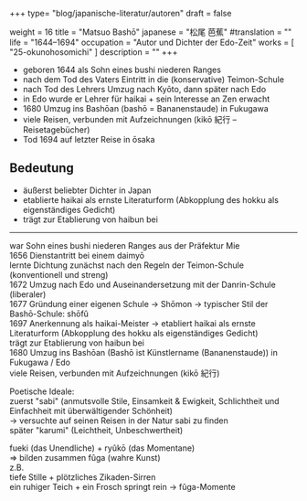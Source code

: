 +++
type= "blog/japanische-literatur/autoren"
draft = false

weight = 16
title = "Matsuo Bashō"
japanese = "松尾 芭蕉"
#translation = ""
life = "1644–1694"
occupation = "Autor und Dichter der Edo-Zeit"
works = [
  "25-okunohosomichi"
]
description = ""
+++

- geboren 1644 als Sohn eines bushi niederen Ranges
- nach dem Tod des Vaters Eintritt in die (konservative) Teimon-Schule
- nach Tod des Lehrers Umzug nach Kyōto, dann später nach Edo
- in Edo wurde er Lehrer für haikai + sein Interesse an Zen erwacht
- 1680 Umzug ins Bashōan (bashō = Bananenstaude) in Fukugawa
- viele Reisen, verbunden mit Aufzeichnungen (kikō 紀行 – Reisetagebücher)
- Tod 1694 auf letzter Reise in ōsaka

## Bedeutung

- äußerst beliebter Dichter in Japan
- etablierte haikai als ernste Literaturform (Abkopplung des hokku als eigenständiges Gedicht)
- trägt zur Etablierung von haibun bei

---

war Sohn eines bushi niederen Ranges aus der Präfektur Mie  
1656 Dienstantritt bei einem daimyō  
lernte Dichtung zunächst nach den Regeln der Teimon-Schule (konventionell und streng)  
1672 Umzug nach Edo und Auseinandersetzung mit der Danrin-Schule (liberaler)  
1677 Gründung einer eigenen Schule -> Shōmon -> typischer Stil der Bashō-Schule: shōfû  
1697 Anerkennung als haikai-Meister -> etabliert haikai als ernste Literaturform (Abkopplung des hokku als eigenständiges Gedicht)  
trägt zur Etablierung von haibun bei  
1680 Umzug ins Bashōan (Bashō ist Künstlername (Bananenstaude)) in Fukugawa / Edo  
viele Reisen, verbunden mit Aufzeichnungen (kikō 紀行)

Poetische Ideale:  
zuerst "sabi" (anmutsvolle Stile, Einsamkeit & Ewigkeit, Schlichtheit und Einfachheit mit überwältigender Schönheit)  
-> versuchte auf seinen Reisen in der Natur sabi zu finden  
später "karumi" (Leichtheit, Unbeschwertheit)

fueki (das Unendliche) + ryûkō (das Momentane)  
=> bilden zusammen fûga (wahre Kunst)  
z.B.  
tiefe Stille + plötzliches Zikaden-Sirren  
ein ruhiger Teich + ein Frosch springt rein -> fûga-Momente
